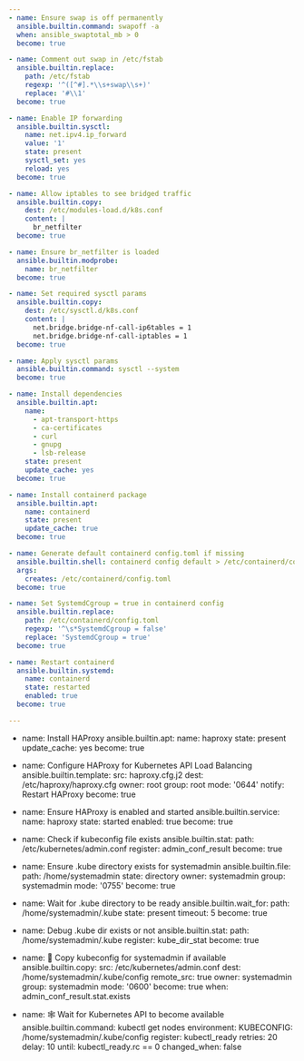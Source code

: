 ```yaml
---
- name: Ensure swap is off permanently
  ansible.builtin.command: swapoff -a
  when: ansible_swaptotal_mb > 0
  become: true

- name: Comment out swap in /etc/fstab
  ansible.builtin.replace:
    path: /etc/fstab
    regexp: '^([^#].*\\s+swap\\s+)'
    replace: '#\\1'
  become: true

- name: Enable IP forwarding
  ansible.builtin.sysctl:
    name: net.ipv4.ip_forward
    value: '1'
    state: present
    sysctl_set: yes
    reload: yes
  become: true

- name: Allow iptables to see bridged traffic
  ansible.builtin.copy:
    dest: /etc/modules-load.d/k8s.conf
    content: |
      br_netfilter
  become: true

- name: Ensure br_netfilter is loaded
  ansible.builtin.modprobe:
    name: br_netfilter
  become: true

- name: Set required sysctl params
  ansible.builtin.copy:
    dest: /etc/sysctl.d/k8s.conf
    content: |
      net.bridge.bridge-nf-call-ip6tables = 1
      net.bridge.bridge-nf-call-iptables = 1
  become: true

- name: Apply sysctl params
  ansible.builtin.command: sysctl --system
  become: true

- name: Install dependencies
  ansible.builtin.apt:
    name:
      - apt-transport-https
      - ca-certificates
      - curl
      - gnupg
      - lsb-release
    state: present
    update_cache: yes
  become: true

- name: Install containerd package
  ansible.builtin.apt:
    name: containerd
    state: present
    update_cache: true
  become: true

- name: Generate default containerd config.toml if missing
  ansible.builtin.shell: containerd config default > /etc/containerd/config.toml
  args:
    creates: /etc/containerd/config.toml
  become: true

- name: Set SystemdCgroup = true in containerd config
  ansible.builtin.replace:
    path: /etc/containerd/config.toml
    regexp: '^\s*SystemdCgroup = false'
    replace: 'SystemdCgroup = true'
  become: true

- name: Restart containerd
  ansible.builtin.systemd:
    name: containerd
    state: restarted
    enabled: true
  become: true

---
```

- name: Install HAProxy
  ansible.builtin.apt:
    name: haproxy
    state: present
    update_cache: yes
  become: true

- name: Configure HAProxy for Kubernetes API Load Balancing
  ansible.builtin.template:
    src: haproxy.cfg.j2
    dest: /etc/haproxy/haproxy.cfg
    owner: root
    group: root
    mode: '0644'
  notify: Restart HAProxy
  become: true

- name: Ensure HAProxy is enabled and started
  ansible.builtin.service:
    name: haproxy
    state: started
    enabled: true
  become: true

- name: Check if kubeconfig file exists
  ansible.builtin.stat:
    path: /etc/kubernetes/admin.conf
  register: admin_conf_result
  become: true

- name: Ensure .kube directory exists for systemadmin
  ansible.builtin.file:
    path: /home/systemadmin
    state: directory
    owner: systemadmin
    group: systemadmin
    mode: '0755'
  become: true

- name: Wait for .kube directory to be ready
  ansible.builtin.wait_for:
    path: /home/systemadmin/.kube
    state: present
    timeout: 5
  become: true

- name: Debug .kube dir exists or not
  ansible.builtin.stat:
    path: /home/systemadmin/.kube
  register: kube_dir_stat
  become: true

- name: 🪪 Copy kubeconfig for systemadmin if available
  ansible.builtin.copy:
    src: /etc/kubernetes/admin.conf
    dest: /home/systemadmin/.kube/config
    remote_src: true
    owner: systemadmin
    group: systemadmin
    mode: '0600'
  become: true
  when: admin_conf_result.stat.exists

- name: 🕸️ Wait for Kubernetes API to become available
  ansible.builtin.command: kubectl get nodes
  environment:
    KUBECONFIG: /home/systemadmin/.kube/config
  register: kubectl_ready
  retries: 20
  delay: 10
  until: kubectl_ready.rc == 0
  changed_when: false